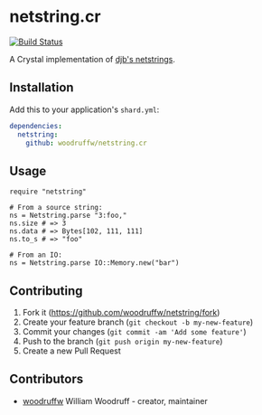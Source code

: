 # netstring.cr

[![Build Status](https://img.shields.io/github/workflow/status/woodruffw/netstring.cr/CI/master)](https://github.com/woodruffw/netstring.cr/actions?query=workflow%3ACI)

A Crystal implementation of [djb's netstrings](https://cr.yp.to/proto/netstrings.txt).

## Installation

Add this to your application's `shard.yml`:

```yaml
dependencies:
  netstring:
    github: woodruffw/netstring.cr
```

## Usage

```crystal
require "netstring"

# From a source string:
ns = Netstring.parse "3:foo,"
ns.size # => 3
ns.data # => Bytes[102, 111, 111]
ns.to_s # => "foo"

# From an IO:
ns = Netstring.parse IO::Memory.new("bar")
```

## Contributing

1. Fork it (<https://github.com/woodruffw/netstring/fork>)
2. Create your feature branch (`git checkout -b my-new-feature`)
3. Commit your changes (`git commit -am 'Add some feature'`)
4. Push to the branch (`git push origin my-new-feature`)
5. Create a new Pull Request

## Contributors

- [woodruffw](https://github.com/woodruffw) William Woodruff - creator, maintainer
